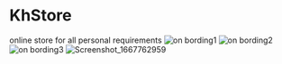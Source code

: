 # KhStore
online store for all personal requirements
![on bording1](https://user-images.githubusercontent.com/66167521/194730810-07744b4d-1720-4fce-aeab-fe89fac7de0e.png)
![on bording2](https://user-images.githubusercontent.com/66167521/194730806-7afe2e8f-3061-4387-bc35-e227fd3d2332.png)
![on bording3](https://user-images.githubusercontent.com/66167521/194730808-76c909b6-a798-4a7c-879d-d80fa0a8d313.png)
![Screenshot_1667762959](https://user-images.githubusercontent.com/66167521/223449050-89c57571-fc59-4ce7-a088-dc7822030c6b.png)
